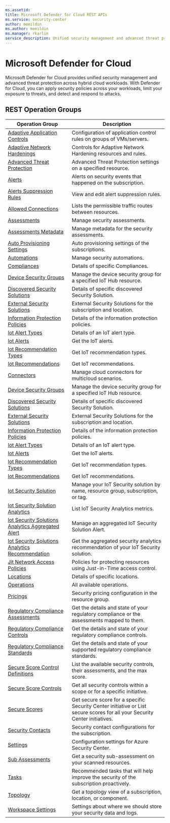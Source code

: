 ```yaml
---
ms.assetid: 
title: Microsoft Defender for Cloud REST APIs
ms.service: security-center
author: memildin
ms.author: memildin
ms.manager: rkarlin
service_description: Unified security management and advanced threat protection across hybrid cloud workloads
---
```



# Microsoft Defender for Cloud

Microsoft Defender for Cloud provides unified security management and advanced threat protection across hybrid cloud workloads. With Defender for Cloud, you can apply security policies across your workloads, limit your exposure to threats, and detect and respond to attacks.

## REST Operation Groups


| Operation Group | Description |
|---|---|
| [Adaptive Application Controls](../../docs-ref-autogen/securitycenter/Adaptive-Application-Controls.yml) | Configuration of application control rules on groups of VMs/servers.|
| [Adaptive Network Hardenings](../../docs-ref-autogen/securitycenter/Adaptive-Network-Hardenings.yml) | Controls for Adaptive Network Hardening resources and rules.|
| [Advanced Threat Protection](../../docs-ref-autogen/securitycenter/Advanced-Threat-Protection.yml) | Advanced Threat Protection settings on a specified resource.|
| [Alerts](../../docs-ref-autogen/securitycenter/Alerts.yml) |Alerts on security events that happened on the subscription.|
| [Alerts Suppression Rules](../../docs-ref-autogen/securitycenter/Alerts-Suppression-Rules.yml) | View and edit alert suppression rules.|
| [Allowed Connections](../../docs-ref-autogen/securitycenter/Allowed-Connections.yml) |Lists the permissible traffic routes between resources.|
| [Assessments](../../docs-ref-autogen/securitycenter/Assessments.yml) |Manage security assessments.|
| [Assessments Metadata](../../docs-ref-autogen/securitycenter/Assessments-Metadata.yml) |Manage metadata for the security assessments.|
| [Auto Provisioning Settings](../../docs-ref-autogen/securitycenter/Auto-Provisioning-Settings.yml) |Auto provisioning settings of the subscriptions.|
| [Automations](../../docs-ref-autogen/securitycenter/Automations.yml) |Manage security automations.|
| [Compliances](../../docs-ref-autogen/securitycenter/Compliances.yml) |Details of specific Compliances.|
| [Device Security Groups](../../docs-ref-autogen/securitycenter/Device-Security-Groups.yml) |Manage the device security group for a specified IoT Hub resource.|
| [Discovered Security Solutions](../../docs-ref-autogen/securitycenter/Discovered-Security-Solutions.yml) | Details of specific discovered Security Solution. |
| [External Security Solutions](../../docs-ref-autogen/securitycenter/External-Security-Solutions.yml) | External Security Solutions for the subscription and location. |
| [Information Protection Policies](../../docs-ref-autogen/securitycenter/Information-Protection-Policies.yml) |Details of the information protection policies.|
| [lot Alert Types](../../docs-ref-autogen/securitycenter/Iot-Alert-Types.yml) | Details of an IoT alert type. |
| [lot Alerts](../../docs-ref-autogen/securitycenter/Iot-Alerts.yml) | Get the IoT alerts. |
| [lot Recommendation Types](../../docs-ref-autogen/securitycenter/Iot-Recommendation-Types.yml) | Get IoT recommendation types. |
| [lot Recommendations](../../docs-ref-autogen/securitycenter/Iot-Recommendations.yml) | Get IoT recommendations. |
| [Connectors](../../docs-ref-autogen/securitycenter/Connectors.yml) |Manage cloud connectors for multicloud scenarios.|
| [Device Security Groups](../../docs-ref-autogen/securitycenter/Device-Security-Groups.yml) |Manage the device security group for a specified IoT Hub resource.|
| [Discovered Security Solutions](../../docs-ref-autogen/securitycenter/Discovered-Security-Solutions.yml) | Details of specific discovered Security Solution. |
| [External Security Solutions](../../docs-ref-autogen/securitycenter/External-Security-Solutions.yml) | External Security Solutions for the subscription and location. |
| [Information Protection Policies](../../docs-ref-autogen/securitycenter/Information-Protection-Policies.yml) |Details of the information protection policies.|
| [lot Alert Types](../../docs-ref-autogen/securitycenter/iot-alert-types.yml) | Details of an IoT alert type. |
| [lot Alerts](../../docs-ref-autogen/securitycenter/iot-alerts.yml) | Get the IoT alerts. |
| [lot Recommendation Types](../../docs-ref-autogen/securitycenter/iot-recommendation-types.yml) | Get IoT recommendation types. |
| [lot Recommendations](../../docs-ref-autogen/securitycenter/iot-recommendations.yml) | Get IoT recommendations. |
| [lot Security Solution](https://docs.microsoft.com/rest/api/securitycenter/iotsecuritysolution) |Manage your IoT Security solution by name, resource group, subscription, or tag.|
| [lot Security Solution Analytics](https://docs.microsoft.com/rest/api/securitycenter/iotsecuritysolutionanalytics) |List IoT Security Analytics metrics.|
| [lot Security Solutions Analytics Aggregated Alert](https://docs.microsoft.com/rest/api/securitycenter/iotsecuritysolutionsanalyticsaggregatedalert) |Manage an aggregated IoT Security Solution Alert.|
| [lot Security Solutions Analytics Recommendation](https://docs.microsoft.com/rest/api/securitycenter/iotsecuritysolutionsanalyticsrecommendation) |Get the aggregated security analytics recommendation of your IoT Security solution.|
| [Jit Network Access Policies](../../docs-ref-autogen/securitycenter/Jit-Network-Access-Policies.yml) |Policies for protecting resources using Just-in-Time access control.|
| [Locations](../../docs-ref-autogen/securitycenter/Locations.yml)|Details of specific locations.|
| [Operations](../../docs-ref-autogen/securitycenter/Operations.yml)|All available operations.|
| [Pricings](../../docs-ref-autogen/securitycenter/Pricings.yml) | Security pricing configuration in the resource group. |
| [Regulatory Compliance Assessments](../../docs-ref-autogen/securitycenter/Regulatory-Compliance-Assessments.yml) |Get the details and state of your regulatory compliance or the assessments mapped to them.|
| [Regulatory Compliance Controls](../../docs-ref-autogen/securitycenter/Regulatory-Compliance-Controls.yml) |Get the details and state of your regulatory compliance controls.|
| [Regulatory Compliance Standards](../../docs-ref-autogen/securitycenter/Regulatory-Compliance-Standards.yml) |Get the details and state of your supported regulatory compliance standards.|
| [Secure Score Control Definitions](../../docs-ref-autogen/securitycenter/Secure-Score-Control-Definitions.yml) | List the available security controls, their assessments, and the max score. |
| [Secure Score Controls](../../docs-ref-autogen/securitycenter/Secure-Score-Controls.yml) | Get all security controls within a scope or for a specific initiative.|
| [Secure Scores](../../docs-ref-autogen/securitycenter/Secure-Scores.yml) | Get secure score for a specific Security Center initiative or List secure scores for all your Security Center initiatives.|
| [Security Contacts](../../docs-ref-autogen/securitycenter/Security-Contacts.yml) |Security contact configurations for the subscription.|
| [Settings](../../docs-ref-autogen/securitycenter/Settings.yml)|Configuration settings for Azure Security Center.|
| [Sub Assessments](../../docs-ref-autogen/securitycenter/Sub-Assessments.yml)|Get a security sub-assessment on your scanned resources.|
| [Tasks](../../docs-ref-autogen/securitycenter/Tasks.yml) |Recommended tasks that will help improve the security of the subscription proactively.|
| [Topology](../../docs-ref-autogen/securitycenter/Topology.yml) |Get a topology view of a subscription, location, or component.|
| [Workspace Settings](../../docs-ref-autogen/securitycenter/Workspace-Settings.yml) |Settings about where we should store your security data and logs.|
